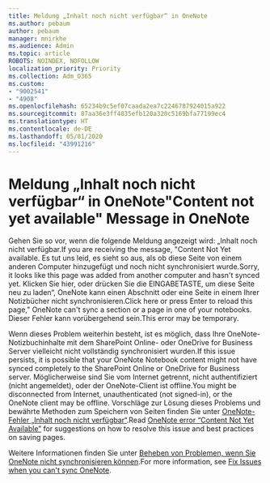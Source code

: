 ```yaml
---
title: Meldung „Inhalt noch nicht verfügbar“ in OneNote
ms.author: pebaum
author: pebaum
manager: mnirkhe
ms.audience: Admin
ms.topic: article
ROBOTS: NOINDEX, NOFOLLOW
localization_priority: Priority
ms.collection: Adm_O365
ms.custom:
- "9002541"
- "4908"
ms.openlocfilehash: 65234b9c5ef07caada2ea7c2246787924015a922
ms.sourcegitcommit: 87aa36e3ff4835efb120a320c5169bfa77199ec4
ms.translationtype: HT
ms.contentlocale: de-DE
ms.lasthandoff: 05/01/2020
ms.locfileid: "43991216"
---
```

# <a name="content-not-yet-available-message-in-onenote"></a><span data-ttu-id="641ca-102">Meldung „Inhalt noch nicht verfügbar“ in OneNote</span><span class="sxs-lookup"><span data-stu-id="641ca-102">"Content not yet available" Message in OneNote</span></span>

<span data-ttu-id="641ca-103">Gehen Sie so vor, wenn die folgende Meldung angezeigt wird: „Inhalt noch nicht verfügbar.</span><span class="sxs-lookup"><span data-stu-id="641ca-103">If you are receiving the message, "Content Not Yet available.</span></span> <span data-ttu-id="641ca-104">Es tut uns leid, es sieht so aus, als ob diese Seite von einem anderen Computer hinzugefügt und noch nicht synchronisiert wurde.</span><span class="sxs-lookup"><span data-stu-id="641ca-104">Sorry, it looks like this page was added from another computer and hasn't synced yet.</span></span> <span data-ttu-id="641ca-105">Klicken Sie hier, oder drücken Sie die EINGABETASTE, um diese Seite neu zu laden“, OneNote kann einen Abschnitt oder eine Seite in einem Ihrer Notizbücher nicht synchronisieren.</span><span class="sxs-lookup"><span data-stu-id="641ca-105">Click here or press Enter to reload this page," OneNote can't sync a section or a page in one of your notebooks.</span></span> <span data-ttu-id="641ca-106">Dieser Fehler kann vorübergehend sein.</span><span class="sxs-lookup"><span data-stu-id="641ca-106">This error may be temporary.</span></span>

<span data-ttu-id="641ca-107">Wenn dieses Problem weiterhin besteht, ist es möglich, dass Ihre OneNote-Notizbuchinhalte mit dem SharePoint Online- oder OneDrive for Business Server vielleicht nicht vollständig synchronisiert wurden.</span><span class="sxs-lookup"><span data-stu-id="641ca-107">If this issue persists, it is possible that your OneNote Notebook content might not have synced completely to the SharePoint Online or OneDrive for Business server.</span></span> <span data-ttu-id="641ca-108">Möglicherweise sind Sie vom Internet getrennt, nicht authentifiziert (nicht angemeldet), oder der OneNote-Client ist offline.</span><span class="sxs-lookup"><span data-stu-id="641ca-108">You might be disconnected from Internet, unauthenticated (not signed-in), or the OneNote client may be offline.</span></span> <span data-ttu-id="641ca-109">Vorschläge zur Lösung dieses Problems und bewährte Methoden zum Speichern von Seiten finden Sie unter [OneNote-Fehler „Inhalt noch nicht verfügbar“](https://docs.microsoft.com/office/troubleshoot/onenote/onenote-error-content-not-yet-available).</span><span class="sxs-lookup"><span data-stu-id="641ca-109">Read [OneNote error “Content Not Yet Available”](https://docs.microsoft.com/office/troubleshoot/onenote/onenote-error-content-not-yet-available) for suggestions on how to resolve this issue and best practices on saving pages.</span></span>

<span data-ttu-id="641ca-110">Weitere Informationen finden Sie unter [Beheben von Problemen, wenn Sie OneNote nicht synchronisieren können](https://support.office.com/article/Fix-issues-when-you-can-t-sync-OneNote-299495ef-66d1-448f-90c1-b785a6968d45).</span><span class="sxs-lookup"><span data-stu-id="641ca-110">For more information, see [Fix Issues when you can't sync OneNote](https://support.office.com/article/Fix-issues-when-you-can-t-sync-OneNote-299495ef-66d1-448f-90c1-b785a6968d45).</span></span>
